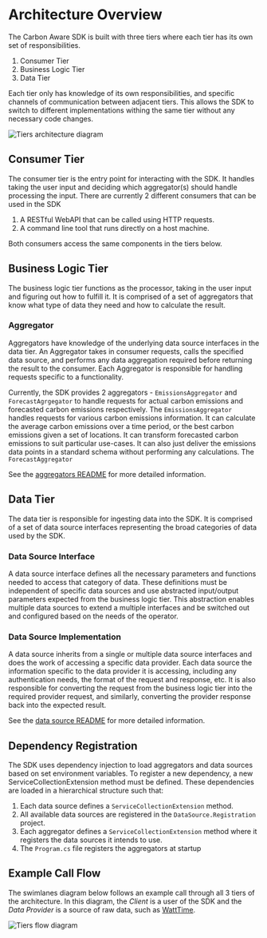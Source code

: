 # Architecture Overview

The Carbon Aware SDK is built with three tiers where each tier has its own set of responsibilities.
1. Consumer Tier
2. Business Logic Tier
3. Data Tier

Each tier only has knowledge of its own responsibilities, and specific channels of communication between adjacent tiers. This allows the SDK to switch to different implementations withing the same tier without any necessary code changes.

![Tiers architecture diagram](../images/tiers-architecture.drawio.png)

## Consumer Tier
The consumer tier is the entry point for interacting with the SDK. It handles taking the user input and deciding which aggregator(s) should handle processing the input. There are currently 2 different consumers that can be used in the SDK
1. A RESTful WebAPI that can be called using HTTP requests.
2. A command line tool that runs directly on a host machine.

Both consumers access the same components in the tiers below.

## Business Logic Tier
The business logic tier functions as the processor, taking in the user input and figuring out how to fulfill it. It is comprised of a set of aggregators that know what type of data they need and how to calculate the result. 

### Aggregator
Aggregators have knowledge of the underlying data source interfaces in the data tier. An Aggregator takes in consumer requests, calls the specified data source, and performs any data aggregation required before returning the result to the consumer. Each Aggregator is responsible for handling requests specific to a functionality.

Currently, the SDK provides 2 aggregators - `EmissionsAggregator` and `ForecastAgrgegator` to handle requests for actual carbon emissions and forecasted carbon emissions respectively. The `EmissionsAggregator` handles requests for various carbon emissions information. It can calculate the average carbon emissions over a time period, or the best carbon emissions given a set of locations. It can transform forecasted carbon emissions to suit particular use-cases. It can also just deliver the emissions data points in a standard schema without performing any calculations.
The `ForecastAggregator` 

See the [aggregators README](./aggregators.md) for more detailed information.

## Data Tier
The data tier is responsible for ingesting data into the SDK. It is comprised of a set of data source interfaces representing the broad categories of data used by the SDK. 

### Data Source Interface
A data source interface defines all the necessary parameters and functions needed to access that category of data. These definitions must be independent of specific data sources and use abstracted input/output parameters expected from the business logic tier. This abstraction enables multiple data sources to extend a multiple interfaces and be switched out and configured based on the needs of the operator.

### Data Source Implementation
A data source inherits from a single or multiple data source interfaces and does the work of accessing a specific data provider. Each data source the information specific to the data provider it is accessing, including any authentication needs, the format of the request and response, etc. It is also responsible for converting the request from the business logic tier into the required provider request, and similarly, converting the provider response back into the expected result.

See the [data source README](./data-sources.md) for more detailed information.

## Dependency Registration
The SDK uses dependency injection to load aggregators and data sources based on set environment variables. To register a new dependency, a new ServiceCollectionExtension method must be defined. These dependencies are loaded in a hierarchical structure such that:
1. Each data source defines a `ServiceCollectionExtension` method.
2. All available data sources are registered in the `DataSource.Registration` project.
3. Each aggregator defines a `ServiceCollectionExtension` method where it registers the data sources it intends to use.
4. The `Program.cs` file registers the aggregators at startup

## Example Call Flow
The swimlanes diagram below follows an example call through all 3 tiers of the architecture. In this diagram, the _Client_ is a user of the SDK and the _Data Provider_ is a source of raw data, such as [WattTime](https://www.wattime.org).

![Tiers flow diagram](../images/overview-tiers-swimlanes.png)